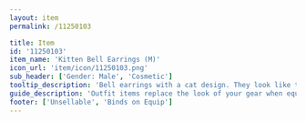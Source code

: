 ```yaml
---
layout: item
permalink: /11250103

title: Item
id: '11250103'
item_name: 'Kitten Bell Earrings (M)'
icon_url: 'item/icon/11250103.png'
sub_header: ['Gender: Male', 'Cosmetic']
tooltip_description: 'Bell earrings with a cat design. They look like they might chime with any movement.'
guide_description: 'Outfit items replace the look of your gear when equipped.'
footer: ['Unsellable', 'Binds on Equip']
---
```

